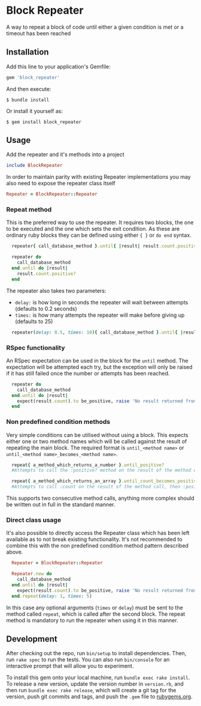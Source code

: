 # Block Repeater

A way to repeat a block of code until either a given condition is met or a timeout has been reached

## Installation

Add this line to your application's Gemfile:

```ruby
gem 'block_repeater'
```

And then execute:

    $ bundle install

Or install it yourself as:

    $ gem install block_repeater

## Usage
Add the repeater and it's methods into a project
```ruby
include BlockRepeater
```

In order to maintain parity with existing Repeater implementations you may also need to expose the repeater class itself
```ruby 
Repeater = BlockRepeater::Repeater
```

### Repeat method
This is the preferred way to use the repeater. It requires two blocks, the one to be executed and the one which sets the exit condition. As these are ordinary ruby blocks they can be defined using either `{ }` or `do end` syntax.

```ruby
  repeater{ call_database_method }.until{ |result| result.count.positive? }
```
```ruby
  repeater do
    call_database_method
  end.until do |result| 
    result.count.positive? 
  end
```
 
The repeater also takes two parameters:
 - `delay:` is how long in seconds the repeater will wait between attempts (defaults to 0.2 seconds)
 - `times:` is how many attempts the repeater will make before giving up (defaults to 25)
 ```ruby
   repeater(delay: 0.5, times: 10){ call_database_method }.until{ |result| result.count.positive? }
 ```

### RSpec functionality
An RSpec expectation can be used in the block for the `until` method. The expectation will be attempted each try, but the exception will only be raised if it has still failed once the number or attempts has been reached.
```ruby
  repeater do
    call_database_method
  end.until do |result| 
    expect(result.count).to be_positive, raise 'No result returned from databased'
  end
```
### Non predefined condition methods
Very simple conditions can be utilised without using a block. This expects either one or two method names which will be called against the result of repeating the main block.
The required format is `until_<method name>` or `until_<method name>_becomes_<method name>`.
  
```ruby
  repeat{ a_method_which_returns_a_number }.until_positive?
  #Attempts to call the :positive? method on the result of the method call

  repeat{ a_method_which_returns_an_array }.until_count_becomes_positive?
  #Attempts to call :count on the result of the method call, then :positive? on that result
````
This supports two consecutive method calls, anything more complex should be written out in full in the standard manner.

### Direct class usage
It's also possible to directly access the Repeater class which has been left available as to not break existing functionality. It's not recommended to combine this with the non predefined condition method pattern described above.
```ruby
  Repeater = BlockRepeater::Repeater

  Repeater.new do
    call_database_method
  end.until do |result| 
    expect(result.count).to be_positive, raise 'No result returned from databased'
  end.repeat(delay: 1, times: 5)
```
In this case any optional arguments (`times` or `delay`) must be sent to the method called `repeat`, which is called after the second block. The repeat method is mandatory to run the repeater when using it in this manner.

## Development

After checking out the repo, run `bin/setup` to install dependencies. Then, run `rake spec` to run the tests. You can also run `bin/console` for an interactive prompt that will allow you to experiment.

To install this gem onto your local machine, run `bundle exec rake install`. To release a new version, update the version number in `version.rb`, and then run `bundle exec rake release`, which will create a git tag for the version, push git commits and tags, and push the `.gem` file to [rubygems.org](https://rubygems.org).
